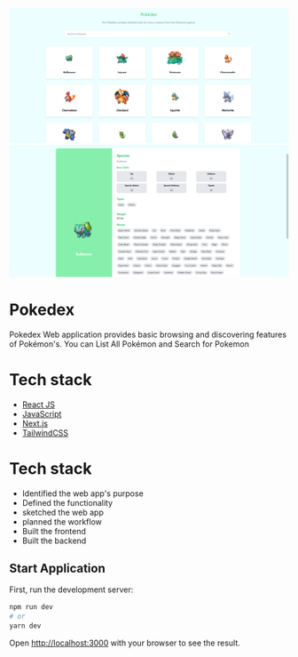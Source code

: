 
![Screenshot](Screenshot%202022-09-18%20040414.png)
![Screenshot](Screenshot%202022-09-18%20040532.png)

# Pokedex
Pokedex Web  application provides  basic browsing and discovering features of Pokémon's. You can List All Pokémon and Search for Pokemon

# Tech stack
- [React JS](https://reactjs.org)
- [JavaScript](https://www.javascript.com/)
- [Next.js](https://nextjs.org/)
- [TailwindCSS](https://tailwindcss.com/)

# Tech stack
  - Identified the web app's purpose
  - Defined the functionality
  - sketched the web app
  - planned the workflow
  - Built the frontend
  - Built the backend
  
## Start Application

First, run the development server:

```bash
npm run dev
# or
yarn dev
```

Open [http://localhost:3000](http://localhost:3000) with your browser to see the result.


